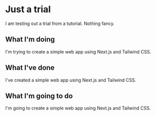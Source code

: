 # Just a trial
I am testing out a trial from a tutorial. Nothing fancy.

## What I'm doing
I'm trying to create a simple web app using Next.js and Tailwind CSS.

## What I've done
I've created a simple web app using Next.js and Tailwind CSS.

## What I'm going to do
I'm going to create a simple web app using Next.js and Tailwind CSS.
